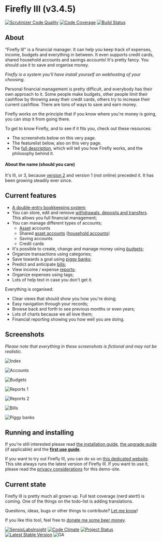 # Firefly III (v3.4.5)

[![Scrutinizer Code Quality](https://scrutinizer-ci.com/g/JC5/firefly-iii/badges/quality-score.png?b=master)](https://scrutinizer-ci.com/g/JC5/firefly-iii/?branch=master)
[![Code Coverage](https://scrutinizer-ci.com/g/JC5/firefly-iii/badges/coverage.png?b=master)](https://scrutinizer-ci.com/g/JC5/firefly-iii/?branch=master)
[![Build Status](https://scrutinizer-ci.com/g/JC5/firefly-iii/badges/build.png?b=master)](https://scrutinizer-ci.com/g/JC5/firefly-iii/build-status/master)

## About

"Firefly III" is a financial manager. It can help you keep track of expenses, income, budgets and everything in between. It even supports credit cards, shared 
household accounts and savings accounts! It's pretty fancy. You should use it to save and organise money.
 
_Firefly is a system you'll have install yourself on webhosting of your choosing._

Personal financial management is pretty difficult, and everybody has their own approach to it. Some people
make budgets, other people limit their cashflow by throwing away their credit cards, others try to increase
their current cashflow. There are tons of ways to save and earn money.

Firefly works on the principle that if you know where you're money is going, you can stop it from going there.

 
To get to know Firefly, and to see if it fits you, check out these resources:

- The screenshots below on this very page.
- The featurelist below, also on this very page.
- The [full description](https://github.com/JC5/firefly-iii/wiki/full-description), which will tell you how Firefly works,
and the philosophy behind it.


#### About the name (should you care)

It's III, or 3, because [version 2](https://github.com/JC5/Firefly) and version 1 (not online) preceded it. It has been growing steadily ever since.

## Current features

- [A double-entry bookkeeping system](https://en.wikipedia.org/wiki/Double-entry_bookkeeping_system);
- You can store, edit and remove [withdrawals, deposits and transfers](https://en.wikipedia.org/wiki/Financial_transaction). This allows you full financial management;
- You can manage different types of accounts;
  - [Asset](https://en.wikipedia.org/wiki/Asset) accounts
  - Shared [asset accounts](https://en.wikipedia.org/wiki/Asset) ([household accounts](https://en.wikipedia.org/wiki/Household))
  - Saving accounts
  - Credit cards
- It's possible to create, change and manage money using _[budgets](https://en.wikipedia.org/wiki/Envelope_system)_;
- Organize transactions using categories;
- Save towards a goal using [piggy banks](https://en.wikipedia.org/wiki/Piggy_bank);
- Predict and anticipate [bills](https://en.wikipedia.org/wiki/Invoice);
- View income / expense [reports](https://en.wikipedia.org/wiki/Financial_statement);
- Organize expenses using tags;
- Lots of help text in case you don't get it.

Everything is organised:

- Clear views that should show you how you're doing;
- Easy navigation through your records;
- Browse back and forth to see previous months or even years;
- Lots of charts because we all love them;
- Financial reporting showing you how well you are doing.

## Screenshots

_Please note that everything in these screenshots is fictional and may not be realistic._

![Index](https://i.nder.be/c09vfw90)

![Accounts](https://i.nder.be/hkn0vhcg)

![Budgets](https://i.nder.be/h2snx2mw)

![Reports 1](https://i.nder.be/c9f8zy5c)

![Reports 2](https://i.nder.be/ghvs5png)

![Bills](https://i.nder.be/h58kh00p)

![Piggy banks](https://i.nder.be/hkud0h53)

## Running and installing

If you're still interested please read [the installation guide](https://github.com/JC5/firefly-iii/wiki/Installation), 
[the upgrade guide](https://github.com/JC5/firefly-iii/wiki/Upgrade-instructions) (if applicable) 
and the **[first use guide](https://github.com/JC5/firefly-iii/wiki/First-use)**.
 
If you want to try out Firefly III, you can do so on [this dedicated website](https://geld.nder.be/). 
This site always runs the latest version of Firefly III. If you want to use it, please read the [privacy considerations](https://github.com/JC5/firefly-iii/wiki/Privacy-on-demo-site) for this demo-site.


## Current state

Firefly III is pretty much all grown up. Full test coverage (nerd alert!) is coming. One of the things on the todo-list
is adding translations.

Questions, ideas, bugs or other things to contribute? [Let me know](https://github.com/JC5/firefly-iii/issues/new)!

If you like this tool, feel free to [donate me some beer money](https://www.paypal.com/cgi-bin/webscr?cmd=_donations&business=2ZMV952UUSCLU&lc=NL&item_name=Development%20of%20Firefly&currency_code=EUR&bn=PP%2dDonationsBF%3abtn_donate_SM%2egif%3aNonHosted).

[![SensioLabsInsight](https://insight.sensiolabs.com/projects/d44c7012-5f50-41ad-add8-8445330e4102/mini.png)](https://insight.sensiolabs.com/projects/d44c7012-5f50-41ad-add8-8445330e4102)
[![Code Climate](https://codeclimate.com/github/JC5/firefly-iii/badges/gpa.svg)](https://codeclimate.com/github/JC5/firefly-iii)
[![Project Status](http://stillmaintained.com/JC5/firefly-iii.png?a=b)](http://stillmaintained.com/JC5/firefly-iii)
[![Latest Stable Version](https://poser.pugx.org/grumpydictator/firefly-iii/v/stable.svg)](https://packagist.org/packages/grumpydictator/firefly-iii)
![GA](https://ga-beacon.appspot.com/UA-58172398-6/firefly-iii/readme)
